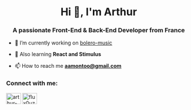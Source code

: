 <h1 align="center">Hi 👋, I'm Arthur</h1>
<h3 align="center">A passionate Front-End & Back-End Developer from France</h3>

- 🔭 I’m currently working on [bolero-music](https://github.com/itswilliambailey/bolero-music)

- 🌱 Also learning **React and Stimulus**

- 📫 How to reach me **aamontoo@gmail.com**

<h3 align="left">Connect with me:</h3>
<p align="left">
<a href="https://linkedin.com/in/arthur-amon" target="blank"><img align="center" src="https://cdn.jsdelivr.net/npm/simple-icons@3.0.1/icons/linkedin.svg" alt="arthur-amon" height="30" width="40" /></a>
<a href="https://discord.gg/flux0uz" target="blank"><img align="center" src="https://cdn.jsdelivr.net/npm/simple-icons@3.0.1/icons/discord.svg" alt="flux0uz" height="30" width="40" /></a>
</p>
